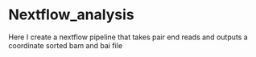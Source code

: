 # Nextflow_analysis
Here I create a nextflow pipeline that takes pair end reads and outputs a coordinate sorted bam and bai file
